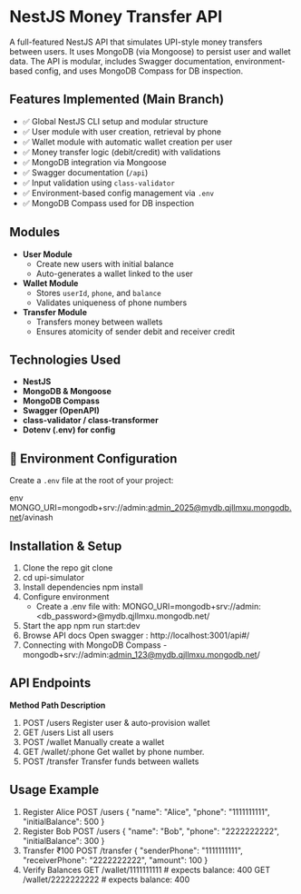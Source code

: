 # NestJS Money Transfer API

A full-featured NestJS API that simulates UPI-style money transfers between users. It uses MongoDB (via Mongoose) to persist user and wallet data. The API is modular, includes Swagger documentation, environment-based config, and uses MongoDB Compass for DB inspection.

##  Features Implemented (Main Branch)

- ✅ Global NestJS CLI setup and modular structure
- ✅ User module with user creation, retrieval by phone
- ✅ Wallet module with automatic wallet creation per user
- ✅ Money transfer logic (debit/credit) with validations
- ✅ MongoDB integration via Mongoose
- ✅ Swagger documentation (`/api`)
- ✅ Input validation using `class-validator`
- ✅ Environment-based config management via `.env`
- ✅ MongoDB Compass used for DB inspection

##  Modules

- **User Module**
  - Create new users with initial balance
  - Auto-generates a wallet linked to the user
- **Wallet Module**
  - Stores `userId`, `phone`, and `balance`
  - Validates uniqueness of phone numbers
- **Transfer Module**
  - Transfers money between wallets
  - Ensures atomicity of sender debit and receiver credit

##  Technologies Used

- **NestJS**
- **MongoDB & Mongoose**
- **MongoDB Compass**
- **Swagger (OpenAPI)**
- **class-validator / class-transformer**
- **Dotenv (.env) for config**

## 🔐 Environment Configuration

Create a `.env` file at the root of your project:

env
MONGO_URI=mongodb+srv://admin:admin_2025@mydb.qjllmxu.mongodb.net/avinash



## Installation & Setup
1. Clone the repo git clone <repo-url>
2. cd upi-simulator
3. Install dependencies npm install
4. Configure environment
    * Create a .env file with: MONGO_URI=mongodb+srv://admin:<db_password>@mydb.qjllmxu.mongodb.net/
5. Start the app npm run start:dev
6. Browse API docs Open swagger : http://localhost:3001/api#/
7. Connecting with MongoDB Compass - mongodb+srv://admin:admin_123@mydb.qjllmxu.mongodb.net/
  

## API Endpoints
**Method	Path	Description**
1. POST	/users	Register user & auto-provision wallet
2. GET	/users	List all users
3. POST	/wallet	Manually create a wallet
4. GET	/wallet/:phone	Get wallet by phone number.
5. POST	/transfer	Transfer funds between wallets

## Usage Example
1. Register Alice POST /users
   { "name": "Alice", "phone": "1111111111", "initialBalance": 500 }
2. Register Bob POST /users
   { "name": "Bob", "phone": "2222222222", "initialBalance": 300 }
3. Transfer ₹100 POST /transfer
   { "senderPhone": "1111111111", "receiverPhone": "2222222222", "amount": 100 }
4. Verify Balances
   GET /wallet/1111111111  # expects balance: 400
   GET /wallet/2222222222  # expects balance: 400
